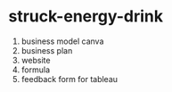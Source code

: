 # struck-energy-drink 

1. business model canva 
2. business plan 
3. website 
4. formula 
5. feedback form for tableau 
